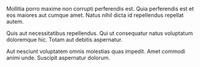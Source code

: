 Mollitia porro maxime non corrupti perferendis est. Quia perferendis est et eos maiores aut cumque amet. Natus nihil dicta id repellendus repellat autem.
 Quis aut necessitatibus repellendus. Qui ut consequatur natus voluptatum doloremque hic. Totam aut debitis aspernatur.
 Aut nesciunt voluptatem omnis molestias quas impedit. Amet commodi animi unde. Suscipit aspernatur dolorum.